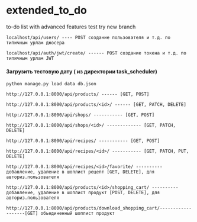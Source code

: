 # extended_to_do
to-do list with advanced features
test
try new branch

```
localhost/api/users/ ---- POST создание пользователя и т.д. по типичным урлам джосера
```
```
localhost/api/auth/jwt/create/ ------ POST создание токена и т.д. по типичным урлам JWT
```
#### Загрузить тестовую дату ( из директории task_scheduler)
```
python manage.py load data db.json
```
```
http://127.0.0.1:8000/api/products/ ------ [GET, POST]
```
```
http://127.0.0.1:8000/api/products/<id>/ ------ [GET, PATCH, DELETE]
```
```
http://127.0.0.1:8000/api/shops/ ----------- [GET, POST]
```
```
http://127.0.0.1:8000/api/shops/<id>/ ------------- [GET, PATCH, DELETE]
```
```
http://127.0.0.1:8000/api/recipes/ ----------- [GET, POST]
```
```
http://127.0.0.1:8000/api/recipes/<id>/ ----------- [GET, PATCH, PUT, DELETE]
```
```
http://127.0.0.1:8000/api/recipes/<id>/favorite/ ---------- добавление, удаление в шоплист рецепт [GET, DELETE], для авториз.пользователя
```
```
http://127.0.0.1:8000/api/products/<id>/shopping_cart/ ---------- добавление, удаление в шоплист продукт [POST, DELETE], для авториз.пользователя
```
```
http://127.0.0.1:8000/api/products/download_shopping_cart/-------------------[GET] обьединенный шоплист продукт
```
